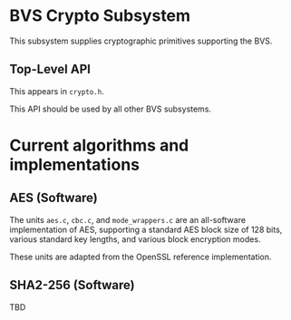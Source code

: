BVS Crypto Subsystem
====================

This subsystem supplies cryptographic primitives supporting the BVS.

Top-Level API
-------------

This appears in `crypto.h`.

This API should be used by all other BVS subsystems.

Current algorithms and implementations
======================================

AES (Software)
--------------

The units `aes.c`, `cbc.c`, and `mode_wrappers.c` are an all-software implementation of AES, supporting a standard AES block size of 128 bits, various standard key lengths, and various block encryption modes.

These units are adapted from the OpenSSL reference implementation.

SHA2-256 (Software)
-------------------

TBD

